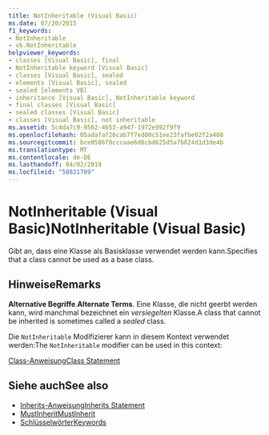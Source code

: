 ```yaml
---
title: NotInheritable (Visual Basic)
ms.date: 07/20/2015
f1_keywords:
- NotInheritable
- vb.NotInheritable
helpviewer_keywords:
- classes [Visual Basic], final
- NotInheritable keyword [Visual Basic]
- classes [Visual Basic], sealed
- elements [Visual Basic], sealed
- sealed [elements VB]
- inheritance [Visual Basic], NotInheritable keyword
- final classes [Visual Basic]
- sealed classes [Visual Basic]
- classes [Visual Basic], not inheritable
ms.assetid: 5c4da7c9-9562-4653-a947-1972e992f9f9
ms.openlocfilehash: 05adafaf26cab7f7ed00c51ee23fafbe02f2a408
ms.sourcegitcommit: bce0586f0cccaae6d6cbd625d5a7b824d1d3de4b
ms.translationtype: MT
ms.contentlocale: de-DE
ms.lasthandoff: 04/02/2019
ms.locfileid: "58821789"
---
```

# <a name="notinheritable-visual-basic"></a><span data-ttu-id="57b7c-102">NotInheritable (Visual Basic)</span><span class="sxs-lookup"><span data-stu-id="57b7c-102">NotInheritable (Visual Basic)</span></span>
<span data-ttu-id="57b7c-103">Gibt an, dass eine Klasse als Basisklasse verwendet werden kann.</span><span class="sxs-lookup"><span data-stu-id="57b7c-103">Specifies that a class cannot be used as a base class.</span></span>  
  
## <a name="remarks"></a><span data-ttu-id="57b7c-104">Hinweise</span><span class="sxs-lookup"><span data-stu-id="57b7c-104">Remarks</span></span>  
 <span data-ttu-id="57b7c-105">**Alternative Begriffe**.</span><span class="sxs-lookup"><span data-stu-id="57b7c-105">**Alternate Terms**.</span></span> <span data-ttu-id="57b7c-106">Eine Klasse, die nicht geerbt werden kann, wird manchmal bezeichnet ein *versiegelten* Klasse.</span><span class="sxs-lookup"><span data-stu-id="57b7c-106">A class that cannot be inherited is sometimes called a *sealed* class.</span></span>  
  
 <span data-ttu-id="57b7c-107">Die `NotInheritable` Modifizierer kann in diesem Kontext verwendet werden:</span><span class="sxs-lookup"><span data-stu-id="57b7c-107">The `NotInheritable` modifier can be used in this context:</span></span>  
  
 [<span data-ttu-id="57b7c-108">Class-Anweisung</span><span class="sxs-lookup"><span data-stu-id="57b7c-108">Class Statement</span></span>](../../../visual-basic/language-reference/statements/class-statement.md)  
  
## <a name="see-also"></a><span data-ttu-id="57b7c-109">Siehe auch</span><span class="sxs-lookup"><span data-stu-id="57b7c-109">See also</span></span>

- [<span data-ttu-id="57b7c-110">Inherits-Anweisung</span><span class="sxs-lookup"><span data-stu-id="57b7c-110">Inherits Statement</span></span>](../../../visual-basic/language-reference/statements/inherits-statement.md)
- [<span data-ttu-id="57b7c-111">MustInherit</span><span class="sxs-lookup"><span data-stu-id="57b7c-111">MustInherit</span></span>](../../../visual-basic/language-reference/modifiers/mustinherit.md)
- [<span data-ttu-id="57b7c-112">Schlüsselwörter</span><span class="sxs-lookup"><span data-stu-id="57b7c-112">Keywords</span></span>](../../../visual-basic/language-reference/keywords/index.md)
